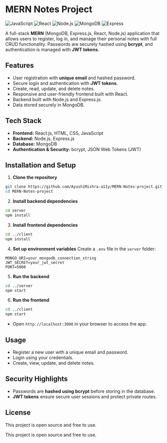 # MERN Notes Project

![JavaScript](https://img.shields.io/badge/JavaScript-ES6-yellow)
![React](https://img.shields.io/badge/React-17-blue)
![Node.js](https://img.shields.io/badge/Node.js-14-green)
![MongoDB](https://img.shields.io/badge/MongoDB-Atlas-brightgreen)
![Express](https://img.shields.io/badge/Express-4.17.1-lightgrey)

A full-stack **MERN** (MongoDB, Express.js, React, Node.js) application that allows users to register, log in, and manage their personal notes with full CRUD functionality. Passwords are securely hashed using **bcrypt**, and authentication is managed with **JWT tokens**.

## Features

* User registration with **unique email** and hashed password.
* Secure login and authentication with **JWT tokens**.
* Create, read, update, and delete notes.
* Responsive and user-friendly frontend built with React.
* Backend built with Node.js and Express.js.
* Data stored securely in MongoDB.

## Tech Stack

* **Frontend:** React.js, HTML, CSS, JavaScript
* **Backend:** Node.js, Express.js
* **Database:** MongoDB
* **Authentication & Security:** bcrypt, JSON Web Tokens (JWT)

## Installation and Setup

1. **Clone the repository**

```bash
git clone https://github.com/AyushiMishra-a11y/MERN-Notes-project.git
cd MERN-Notes-project
```

2. **Install backend dependencies**

```bash
cd server
npm install
```

3. **Install frontend dependencies**

```bash
cd ../client
npm install
```

4. **Set up environment variables**
   Create a `.env` file in the `server` folder:

```
MONGO_URI=your_mongodb_connection_string
JWT_SECRET=your_jwt_secret
PORT=5000
```

5. **Run the backend**

```bash
cd ../server
npm start
```

6. **Run the frontend**

```bash
cd ../client
npm start
```

* Open `http://localhost:3000` in your browser to access the app.

## Usage

* Register a new user with a unique email and password.
* Login using your credentials.
* Create, view, update, and delete notes.

## Security Highlights

* Passwords are **hashed using bcrypt** before storing in the database.
* **JWT tokens** ensure secure user sessions and protect private routes.

## License
This project is open source and free to use.

This project is open source and free to use.
